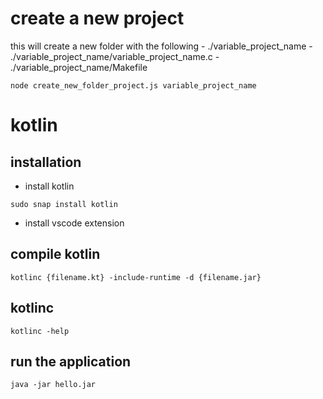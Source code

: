 # create a new project 

this will create a new folder with the following 
        - ./variable_project_name 
        - ./variable_project_name/variable_project_name.c 
        - ./variable_project_name/Makefile

```
node create_new_folder_project.js variable_project_name 
```

# kotlin 

## installation 

- install kotlin
```
sudo snap install kotlin
```

- install vscode extension

## compile kotlin 
```
kotlinc {filename.kt} -include-runtime -d {filename.jar}
```

## kotlinc 
```
kotlinc -help
```


## run the application 
```
java -jar hello.jar
```